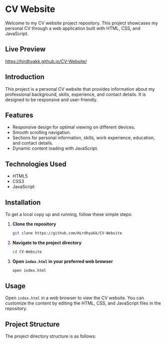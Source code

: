 # CV Website

Welcome to my CV website project repository. This project showcases my personal CV through a web application built with HTML, CSS, and JavaScript.

## Live Preview

https://hirdhyakk.github.io/CV-Website/

## Introduction

This project is a personal CV website that provides information about my professional background, skills, experience, and contact details. It is designed to be responsive and user-friendly.

## Features

- Responsive design for optimal viewing on different devices.
- Smooth scrolling navigation.
- Sections for personal information, skills, work experience, education, and contact details.
- Dynamic content loading with JavaScript.

## Technologies Used

- HTML5
- CSS3
- JavaScript

## Installation

To get a local copy up and running, follow these simple steps:

1. **Clone the repository**

    ```bash
    git clone https://github.com/Hirdhyakk/CV-Website
    ```

2. **Navigate to the project directory**

    ```bash
    cd CV-Website
    ```

3. **Open `index.html` in your preferred web browser**

    ```bash
    open index.html
    ```

## Usage

Open `index.html` in a web browser to view the CV website. You can customize the content by editing the HTML, CSS, and JavaScript files in the repository.

## Project Structure

The project directory structure is as follows:

